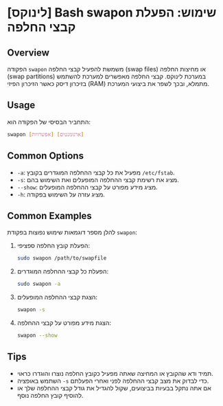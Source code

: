 # [לינוקס] Bash swapon שימוש: הפעלת קבצי החלפה

## Overview
הפקודה `swapon` משמשת להפעיל קבצי החלפה (swap files) או מחיצות החלפה (swap partitions) במערכת לינוקס. קבצי החלפה מאפשרים למערכת להשתמש בזיכרון דיסק כאשר הזיכרון הפיזי (RAM) מתמלא, ובכך לשפר את ביצועי המערכת.

## Usage
התחביר הבסיסי של הפקודה הוא:

```bash
swapon [אפשרויות] [ארגומנטים]
```

## Common Options
- `-a`: מפעיל את כל קבצי ההחלפה המוגדרים בקובץ `/etc/fstab`.
- `-s`: מציג את רשימת קבצי ההחלפה המופעלים ואת השימוש בהם.
- `--show`: מציג מידע מפורט על קבצי ההחלפה המופעלים.
- `-h`: מציג עזרה על השימוש בפקודה.

## Common Examples
להלן מספר דוגמאות שימוש נפוצות בפקודת `swapon`:

1. הפעלת קובץ החלפה ספציפי:
   ```bash
   sudo swapon /path/to/swapfile
   ```

2. הפעלת כל קבצי ההחלפה המוגדרים:
   ```bash
   sudo swapon -a
   ```

3. הצגת קבצי ההחלפה המופעלים:
   ```bash
   swapon -s
   ```

4. הצגת מידע מפורט על קבצי ההחלפה:
   ```bash
   swapon --show
   ```

## Tips
- תמיד ודא שהקובץ או המחיצה שאתה מפעיל כקובץ החלפה נוצרו והוגדרו כראוי.
- השתמש באופציה `-s` כדי לבדוק את מצב קבצי ההחלפה לפני ואחרי הפעלתם.
- אם אתה נתקל בבעיות בביצועים, שקול להגדיל את גודל קבצי ההחלפה שלך או להוסיף קובץ החלפה נוסף.